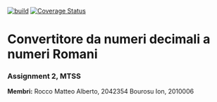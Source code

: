 
[![build](https://github.com/matteorocco27/assi2/actions/workflows/build.yml/badge.svg?branch=main)](https://github.com/matteorocco27/assi2/actions/workflows/build.yml)
[![Coverage Status](https://coveralls.io/repos/github/matteorocco27/assi2/badge.svg)](https://coveralls.io/github/matteorocco27/assi2?branch=main)

<h1>Convertitore da numeri decimali a numeri Romani</h1>
<h3>Assignment 2, MTSS</h3>

**Membri:**
Rocco Matteo Alberto, 2042354
Bourosu Ion, 2010006